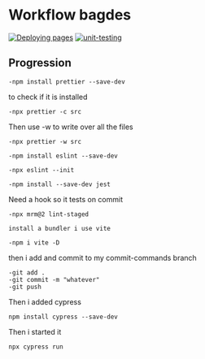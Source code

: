 # Workflow bagdes

[![Deploying pages](https://github.com/Sanhamm/social-media-client/actions/workflows/pages.yml/badge.svg)](https://github.com/Sanhamm/social-media-client/actions/workflows/pages.yml) [![unit-testing](https://github.com/Sanhamm/social-media-client/actions/workflows/unitTest.yml/badge.svg)](https://github.com/Sanhamm/social-media-client/actions/workflows/unitTest.yml)

## Progression

```
-npm install prettier --save-dev
```

to check if it is installed

```
-npx prettier -c src
```

Then use -w to write over all the files

```
-npx prettier -w src
```

```
-npm install eslint --save-dev
```

```
-npx eslint --init
```

```
-npm install --save-dev jest
```

Need a hook so it tests on commit

```
-npx mrm@2 lint-staged
```

```
install a bundler i use vite
```

```
-npm i vite -D
```

then i add and commit to my commit-commands branch

```
-git add .
-git commit -m "whatever"
-git push
```

Then i added cypress

```
npm install cypress --save-dev
```

Then i started it

```
npx cypress run
```
